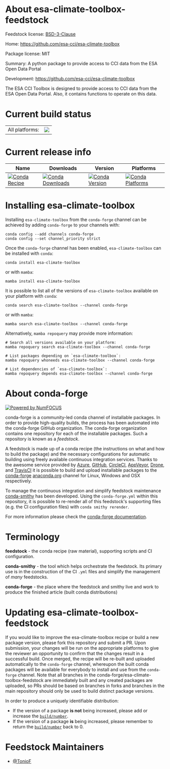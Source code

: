 About esa-climate-toolbox-feedstock
===================================

Feedstock license: [BSD-3-Clause](https://github.com/conda-forge/esa-climate-toolbox-feedstock/blob/main/LICENSE.txt)

Home: https://github.com/esa-cci/esa-climate-toolbox

Package license: MIT

Summary: A python package to provide access to CCI data from the ESA Open Data Portal

Development: https://github.com/esa-cci/esa-climate-toolbox

The ESA CCI Toolbox is designed to provide access to CCI data
from the ESA Open Data Portal.
Also, it contains functions to operate on this data.


Current build status
====================


<table><tr><td>All platforms:</td>
    <td>
      <a href="https://dev.azure.com/conda-forge/feedstock-builds/_build/latest?definitionId=20061&branchName=main">
        <img src="https://dev.azure.com/conda-forge/feedstock-builds/_apis/build/status/esa-climate-toolbox-feedstock?branchName=main">
      </a>
    </td>
  </tr>
</table>

Current release info
====================

| Name | Downloads | Version | Platforms |
| --- | --- | --- | --- |
| [![Conda Recipe](https://img.shields.io/badge/recipe-esa--climate--toolbox-green.svg)](https://anaconda.org/conda-forge/esa-climate-toolbox) | [![Conda Downloads](https://img.shields.io/conda/dn/conda-forge/esa-climate-toolbox.svg)](https://anaconda.org/conda-forge/esa-climate-toolbox) | [![Conda Version](https://img.shields.io/conda/vn/conda-forge/esa-climate-toolbox.svg)](https://anaconda.org/conda-forge/esa-climate-toolbox) | [![Conda Platforms](https://img.shields.io/conda/pn/conda-forge/esa-climate-toolbox.svg)](https://anaconda.org/conda-forge/esa-climate-toolbox) |

Installing esa-climate-toolbox
==============================

Installing `esa-climate-toolbox` from the `conda-forge` channel can be achieved by adding `conda-forge` to your channels with:

```
conda config --add channels conda-forge
conda config --set channel_priority strict
```

Once the `conda-forge` channel has been enabled, `esa-climate-toolbox` can be installed with `conda`:

```
conda install esa-climate-toolbox
```

or with `mamba`:

```
mamba install esa-climate-toolbox
```

It is possible to list all of the versions of `esa-climate-toolbox` available on your platform with `conda`:

```
conda search esa-climate-toolbox --channel conda-forge
```

or with `mamba`:

```
mamba search esa-climate-toolbox --channel conda-forge
```

Alternatively, `mamba repoquery` may provide more information:

```
# Search all versions available on your platform:
mamba repoquery search esa-climate-toolbox --channel conda-forge

# List packages depending on `esa-climate-toolbox`:
mamba repoquery whoneeds esa-climate-toolbox --channel conda-forge

# List dependencies of `esa-climate-toolbox`:
mamba repoquery depends esa-climate-toolbox --channel conda-forge
```


About conda-forge
=================

[![Powered by
NumFOCUS](https://img.shields.io/badge/powered%20by-NumFOCUS-orange.svg?style=flat&colorA=E1523D&colorB=007D8A)](https://numfocus.org)

conda-forge is a community-led conda channel of installable packages.
In order to provide high-quality builds, the process has been automated into the
conda-forge GitHub organization. The conda-forge organization contains one repository
for each of the installable packages. Such a repository is known as a *feedstock*.

A feedstock is made up of a conda recipe (the instructions on what and how to build
the package) and the necessary configurations for automatic building using freely
available continuous integration services. Thanks to the awesome service provided by
[Azure](https://azure.microsoft.com/en-us/services/devops/), [GitHub](https://github.com/),
[CircleCI](https://circleci.com/), [AppVeyor](https://www.appveyor.com/),
[Drone](https://cloud.drone.io/welcome), and [TravisCI](https://travis-ci.com/)
it is possible to build and upload installable packages to the
[conda-forge](https://anaconda.org/conda-forge) [anaconda.org](https://anaconda.org/)
channel for Linux, Windows and OSX respectively.

To manage the continuous integration and simplify feedstock maintenance
[conda-smithy](https://github.com/conda-forge/conda-smithy) has been developed.
Using the ``conda-forge.yml`` within this repository, it is possible to re-render all of
this feedstock's supporting files (e.g. the CI configuration files) with ``conda smithy rerender``.

For more information please check the [conda-forge documentation](https://conda-forge.org/docs/).

Terminology
===========

**feedstock** - the conda recipe (raw material), supporting scripts and CI configuration.

**conda-smithy** - the tool which helps orchestrate the feedstock.
                   Its primary use is in the construction of the CI ``.yml`` files
                   and simplify the management of *many* feedstocks.

**conda-forge** - the place where the feedstock and smithy live and work to
                  produce the finished article (built conda distributions)


Updating esa-climate-toolbox-feedstock
======================================

If you would like to improve the esa-climate-toolbox recipe or build a new
package version, please fork this repository and submit a PR. Upon submission,
your changes will be run on the appropriate platforms to give the reviewer an
opportunity to confirm that the changes result in a successful build. Once
merged, the recipe will be re-built and uploaded automatically to the
`conda-forge` channel, whereupon the built conda packages will be available for
everybody to install and use from the `conda-forge` channel.
Note that all branches in the conda-forge/esa-climate-toolbox-feedstock are
immediately built and any created packages are uploaded, so PRs should be based
on branches in forks and branches in the main repository should only be used to
build distinct package versions.

In order to produce a uniquely identifiable distribution:
 * If the version of a package **is not** being increased, please add or increase
   the [``build/number``](https://docs.conda.io/projects/conda-build/en/latest/resources/define-metadata.html#build-number-and-string).
 * If the version of a package **is** being increased, please remember to return
   the [``build/number``](https://docs.conda.io/projects/conda-build/en/latest/resources/define-metadata.html#build-number-and-string)
   back to 0.

Feedstock Maintainers
=====================

* [@TonioF](https://github.com/TonioF/)


